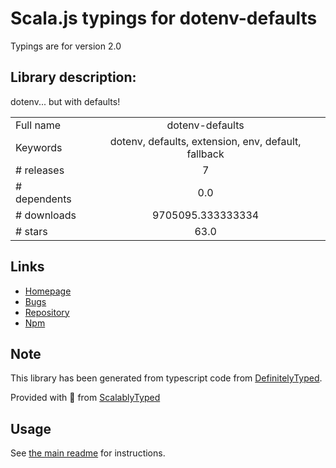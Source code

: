 
# Scala.js typings for dotenv-defaults

Typings are for version 2.0

## Library description:
dotenv... but with defaults!

|                    |                 |
| ------------------ | :-------------: |
| Full name          | dotenv-defaults |
| Keywords           | dotenv, defaults, extension, env, default, fallback |
| # releases         | 7 |
| # dependents       | 0.0 |
| # downloads        | 9705095.333333334 |
| # stars            | 63.0 |

## Links
- [Homepage](https://github.com/mrsteele/dotenv-defaults#readme)
- [Bugs](https://github.com/mrsteele/dotenv-defaults/issues)
- [Repository](https://github.com/mrsteele/dotenv-defaults)
- [Npm](https://www.npmjs.com/package/dotenv-defaults)
    


## Note
This library has been generated from typescript code from [DefinitelyTyped](https://definitelytyped.org).

Provided with :purple_heart: from [ScalablyTyped](https://github.com/oyvindberg/ScalablyTyped)

## Usage
See [the main readme](../../readme.md) for instructions.



